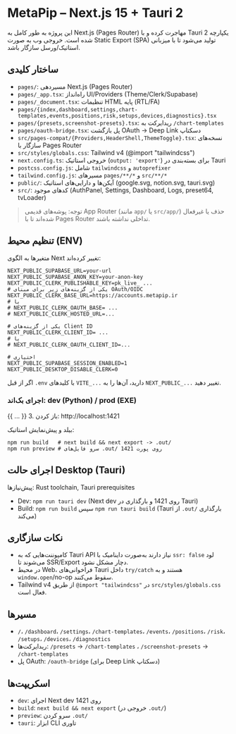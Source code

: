 # MetaPip – Next.js 15 + Tauri 2

این پروژه به طور کامل به Next.js (Pages Router) مهاجرت کرده و با Tauri 2 یکپارچه شده است. خروجی وب به صورت Static Export (SPA) تولید می‌شود تا با میزبانی استاتیک/ورسل سازگار باشد.

## ساختار کلیدی

- `pages/`: مسیردهی Next.js (Pages Router)
- `pages/_app.tsx`: راه‌انداز UI/Providers (Theme/Clerk/Supabase)
- `pages/_document.tsx`: تنظیمات HTML پایه (RTL/FA)
- `pages/{index,dashboard,settings,chart-templates,events,positions,risk,setups,devices,diagnostics}.tsx`
- `pages/{presets,screenshot-presets}.tsx`: ریدایرکت به `/chart-templates`
- `pages/oauth-bridge.tsx`: پل بازگشت OAuth → Deep Link دسکتاپ
- `src/pages-compat/{Providers,HeaderShell,ThemeToggle}.tsx`: نسخه‌های سازگار با Pages Router
- `src/styles/globals.css`: Tailwind v4 (@import "tailwindcss")
- `next.config.ts`: خروجی استاتیک (`output: 'export'`) برای بسته‌بندی در Tauri
- `postcss.config.js`: شامل `tailwindcss` و `autoprefixer`
- `tailwind.config.js`: مسیرهای `pages/**/*` و `src/**/*`
- `public/`: آیکن‌ها و دارایی‌های استاتیک (google.svg, notion.svg, tauri.svg)
- `src/`: کدهای موجود (AuthPanel, Settings, Dashboard, Logs, preset64, tvLoader)

> توجه: پوشه‌های قدیمی App Router (مانند `app/` یا `src/app/`) حذف یا غیرفعال شده‌اند تا با Pages Router تداخلی نداشته باشند.

## تنظیم محیط (ENV)

متغیرها به الگوی Next تغییر کرده‌اند:

```
NEXT_PUBLIC_SUPABASE_URL=your-url
NEXT_PUBLIC_SUPABASE_ANON_KEY=your-anon-key
NEXT_PUBLIC_CLERK_PUBLISHABLE_KEY=pk_live_ ...
# یکی از گزینه‌های زیر برای مبنای OAuth/OIDC
NEXT_PUBLIC_CLERK_BASE_URL=https://accounts.metapip.ir
# یا
# NEXT_PUBLIC_CLERK_OAUTH_BASE= ...
# NEXT_PUBLIC_CLERK_HOSTED_URL=...

# یکی از گزینه‌های Client ID
NEXT_PUBLIC_CLERK_CLIENT_ID= ...
# یا
# NEXT_PUBLIC_CLERK_OAUTH_CLIENT_ID=...

# اختیاری
NEXT_PUBLIC_SUPABASE_SESSION_ENABLED=1
NEXT_PUBLIC_DESKTOP_DISABLE_CLERK=0
```

اگر از قبل `.env` با کلیدهای `VITE_...` دارید، آن‌ها را به `NEXT_PUBLIC_...` تغییر دهید.

### اجرای بک‌اند: dev (Python) / prod (EXE)

{{ ... }}
3. باز کردن: http://localhost:1421

بیلد و پیش‌نمایش استاتیک:

```
npm run build   # next build && next export -> .out/
npm run preview # سرو فایل‌های .out/ روی پورت 1421
```

## اجرای حالت Desktop (Tauri)

پیش‌نیازها: Rust toolchain, Tauri prerequisites

- Dev: `npm run tauri dev` (Next dev روی 1421 و بارگذاری در Tauri)
- Build: `npm run build` سپس `npm run tauri build` (Tauri از `.out/` بارگذاری می‌کند)

## نکات سازگاری

- کامپوننت‌هایی که به Tauri API نیاز دارند به‌صورت داینامیک با `ssr: false` لود می‌شوند تا SSR/Export دچار مشکل نشود.
- در محیط Web، فراخوانی‌های Tauri داخل `try/catch` هستند و به `window.open`/no-op سقوط می‌کنند.
- Tailwind v4 از طریق `@import "tailwindcss"` در `src/styles/globals.css` فعال است.

## مسیرها

- `/`، `/dashboard`، `/settings`، `/chart-templates`، `/events`، `/positions`، `/risk`، `/setups`، `/devices`، `/diagnostics`
- ریدایرکت‌ها: `/presets` → `/chart-templates` ، `/screenshot-presets` → `/chart-templates`
- پل OAuth: `/oauth-bridge` (برای Deep Link دسکتاپ)

## اسکریپت‌ها

- `dev`: اجرای Next dev روی 1421
- `build`: `next build && next export` (خروجی در `.out/`)
- `preview`: سرو کردن `.out/`
- `tauri`: ابزار CLI تاوری
